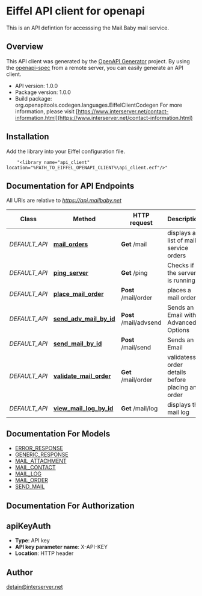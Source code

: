 # Eiffel API client for openapi

This is an API defintion for accesssing the Mail.Baby mail service.

## Overview
This API client was generated by the [OpenAPI Generator](https://openapi-generator.tech) project.  By using the [openapi-spec](https://openapis.org) from a remote server, you can easily generate an API client.

- API version: 1.0.0
- Package version: 1.0.0
- Build package: org.openapitools.codegen.languages.EiffelClientCodegen
For more information, please visit [https://www.interserver.net/contact-information.html](https://www.interserver.net/contact-information.html)

## Installation
Add the library into your Eiffel configuration file.
```
    "<library name="api_client" location="%PATH_TO_EIFFEL_OPENAPI_CLIENT%\api_client.ecf"/>"
```

## Documentation for API Endpoints

All URIs are relative to *https://api.mailbaby.net*

Class | Method | HTTP request | Description
------------ | ------------- | ------------- | -------------
*DEFAULT_API* | [**mail_orders**](docs/DEFAULT_API.md#mail_orders) | **Get** /mail | displays a list of mail service orders
*DEFAULT_API* | [**ping_server**](docs/DEFAULT_API.md#ping_server) | **Get** /ping | Checks if the server is running
*DEFAULT_API* | [**place_mail_order**](docs/DEFAULT_API.md#place_mail_order) | **Post** /mail/order | places a mail order
*DEFAULT_API* | [**send_adv_mail_by_id**](docs/DEFAULT_API.md#send_adv_mail_by_id) | **Post** /mail/advsend | Sends an Email with Advanced Options
*DEFAULT_API* | [**send_mail_by_id**](docs/DEFAULT_API.md#send_mail_by_id) | **Post** /mail/send | Sends an Email
*DEFAULT_API* | [**validate_mail_order**](docs/DEFAULT_API.md#validate_mail_order) | **Get** /mail/order | validatess order details before placing an order
*DEFAULT_API* | [**view_mail_log_by_id**](docs/DEFAULT_API.md#view_mail_log_by_id) | **Get** /mail/log | displays the mail log


## Documentation For Models

 - [ERROR_RESPONSE](docs/ERROR_RESPONSE.md)
 - [GENERIC_RESPONSE](docs/GENERIC_RESPONSE.md)
 - [MAIL_ATTACHMENT](docs/MAIL_ATTACHMENT.md)
 - [MAIL_CONTACT](docs/MAIL_CONTACT.md)
 - [MAIL_LOG](docs/MAIL_LOG.md)
 - [MAIL_ORDER](docs/MAIL_ORDER.md)
 - [SEND_MAIL](docs/SEND_MAIL.md)


## Documentation For Authorization


## apiKeyAuth

- **Type**: API key 
- **API key parameter name**: X-API-KEY
- **Location**: HTTP header


## Author

detain@interserver.net

